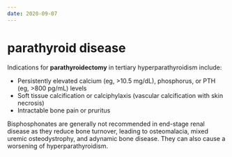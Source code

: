 ```yaml
---
date: 2020-09-07
---
```


# parathyroid disease

<!-- tertiary hyperparathyroidism parathyroidectomy indication -->

Indications for **parathyroidectomy** in tertiary hyperparathyroidism include:

- Persistently elevated calcium (eg, >10.5 mg/dL), phosphorus, or PTH (eg, >800 pg/mL) levels
- Soft tissue calcification or calciphylaxis (vascular calcification with skin necrosis)
- Intractable bone pain or pruritus

Bisphosphonates are generally not recommended in end-stage renal disease as they reduce bone turnover, leading to osteomalacia, mixed uremic  osteodystrophy, and adynamic bone disease. They can also cause a  worsening of hyperparathyroidism.
